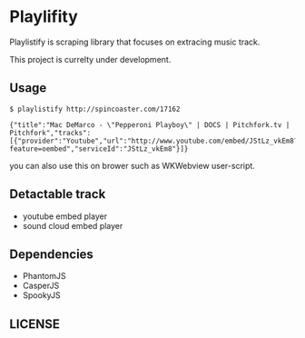 # Playlifity

Playlistify is scraping library that focuses on extracing music track.

This project is currelty under development.

## Usage


```
$ playlistify http://spincoaster.com/17162

{"title":"Mac DeMarco - \"Pepperoni Playboy\" | DOCS | Pitchfork.tv | Pitchfork","tracks":[{"provider":"Youtube","url":"http://www.youtube.com/embed/JStLz_vkEm8?feature=oembed","serviceId":"JStLz_vkEm8"}]}

```


you can also use this on brower such as WKWebview user-script.


## Detactable track

* youtube embed player
* sound cloud embed player


## Dependencies

- PhantomJS
- CasperJS
- SpookyJS

## LICENSE

